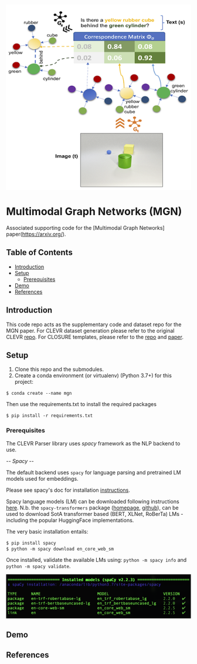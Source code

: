 ![Logo](imgs/mgn-thumbnail-600x600.png)

# Multimodal Graph Networks (MGN) 
Associated supporting code for the [Multimodal Graph Networks] paper(https://arxiv.org/).

## Table of Contents
   * [Introduction](#introduction)
   * [Setup](#setup)
       * [Prerequisites](#setup-prerequisites)
   * [Demo](#demo)
   * [References](#references)

## Introduction <a name="introduction"></a>
This code repo acts as the supplementary code and dataset repo for the MGN paper. For CLEVR dataset generation please refer to the original CLEVR [repo](https://github.com/facebookresearch/clevr-dataset-gen).
For CLOSURE templates, please refer to the [repo](https://github.com/rizar/CLOSURE) and [paper](https://arxiv.org/abs/1912.05783).
  

## Setup <a name="setup"></a>
1. Clone this repo and the submodules.
2. Create a conda environment (or virtualenv) (Python 3.7+) for this project:
```angular2
$ conda create --name mgn
```
Then use the requirements.txt to install the required packages
```angular2
$ pip install -r requirements.txt
```

### Prerequisites <a name="setup-prequisites"></a>
The CLEVR Parser library uses _spacy_ framework as the NLP backend to use.

-*- Spacy -*-

The default backend uses `spacy` for language parsing and pretrained LM models used for embeddings.

Please see spacy's doc for installation [instructions](https://spacy.io/usage).

Spacy language models (LM) can be downloaded following instructions [here](https://spacy.io/usage/models).
N.b. the `spacy-transformers` package ([homepage](https://spacy.io/universe/project/spacy-transformers), [github](https://github.com/explosion/spacy-transformers)),
can be used to download SotA transformer based (BERT, XLNet, RoBerTa) LMs - including the popular HuggingFace implementations.

The very basic installation entails:
```angular2
$ pip install spacy
$ python -m spacy download en_core_web_sm 
```

Once installed, validate the available LMs using: 
`python -m spacy info` and `python -m spacy validate`.

![spacy_validate](./imgs/spacy-validate.png) 


## Demo  <a name="demo"></a>

## References <a name="references"></a>
